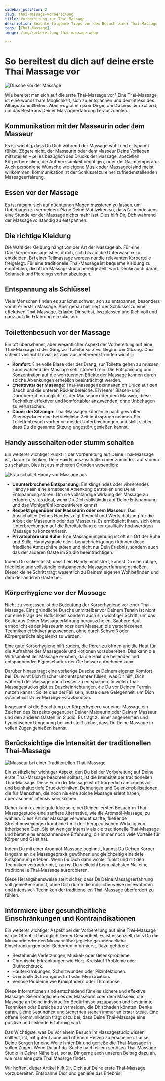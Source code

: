 ```yaml
---
sidebar_position: 2
slug: thai-massage-vorbereitung
title: Vorbereitung zur Thai-Massage
description: Beachte folgende Tipps vor dem Besuch einer Thai-Massage
tags: [Thai-Massage]
image: /img/vorbereitung-thai-massage.webp

---
```


# So bereitest du dich auf deine erste Thai Massage vor

![Dusche vor der Massage](/img/vorbereitung-thai-massage.webp)

Wie bereitet man sich auf die erste Thai-Massage vor? Eine Thai-Massage ist eine wunderbare Möglichkeit, sich zu entspannen und dem Stress des Alltags zu entfliehen. Aber es gibt ein paar Dinge, die Du beachten solltest, um das Beste aus Deiner Massageerfahrung herauszuholen.

## Kommunikation mit der Masseurin oder dem Masseur

Es ist wichtig, dass Du Dich während der Massage wohl und entspannt fühlst. Zögere nicht, der Masseurin oder dem Masseur Deine Vorlieben mitzuteilen – sei es bezüglich des Drucks der Massage, speziellen Körperbereichen, die Aufmerksamkeit benötigen, oder der Raumtemperatur. Auch persönliche Wünsche wie eigene Musik oder Massageöl sind meist willkommen. Kommunikation ist der Schlüssel zu einer zufriedenstellenden Massageerfahrung.

## Essen vor der Massage

Es ist ratsam, sich auf nüchternen Magen massieren zu lassen, um Unbehagen zu vermeiden. Plane Deine Mahlzeiten so, dass Du mindestens eine Stunde vor der Massage nichts mehr isst. Dies hilft Dir, Dich während der Massage vollständig zu entspannen.

## Die richtige Kleidung

Die Wahl der Kleidung hängt von der Art der Massage ab. Für eine Ganzkörpermassage ist es üblich, sich bis auf die Unterwäsche zu entkleiden. Bei einer Teilmassage werden nur die relevanten Körperteile freigelegt. Für eine traditionelle Thai-Massage ist bequeme Kleidung zu empfehlen, die oft im Massagestudio bereitgestellt wird. Denke auch daran, Schmuck und Piercings vorher abzulegen.

## Entspannung als Schlüssel

Viele Menschen finden es zunächst schwer, sich zu entspannen, besonders vor ihrer ersten Massage. Aber genau hier liegt der Schlüssel zu einer effektiven Thai-Massage. Erlaube Dir selbst, loszulassen und Dich voll und ganz auf die Erfahrung einzulassen.

## Toilettenbesuch vor der Massage

Ein oft übersehener, aber wesentlicher Aspekt der Vorbereitung auf eine Thai-Massage ist der Gang zur Toilette kurz vor Beginn der Sitzung. Dies scheint vielleicht trivial, ist aber aus mehreren Gründen wichtig:

- **Komfort**: Eine volle Blase oder der Drang, zur Toilette gehen zu müssen, kann während der Massage sehr störend sein. Die Entspannung und Konzentration auf die wohltuenden Effekte der Massage können durch solche Ablenkungen erheblich beeinträchtigt werden.
- **Effektivität der Massage**: Thai-Massagen beinhalten oft Druck auf den Bauch und die unteren Rückenbereiche. Ein leerer Blasen- und Darmbereich ermöglicht es der Masseurin oder dem Masseur, diese Techniken effektiver und komfortabler anzuwenden, ohne Unbehagen zu verursachen.
- **Dauer der Sitzungn**: Thai-Massagen können je nach gewählter Sitzungsdauer eine beträchtliche Zeit in Anspruch nehmen. Ein Toilettenbesuch vorher vermeidet Unterbrechungen und stellt sicher, dass Du die gesamte Sitzung ungestört genießen kannst.

## Handy ausschalten oder stumm schalten

Ein weiterer wichtiger Punkt in der Vorbereitung auf Deine Thai-Massage ist, daran zu denken, Dein Handy auszuschalten oder zumindest auf stumm zu schalten. Dies ist aus mehreren Gründen wesentlich:

![Frau schaltet Handy vor Massage aus](/img/smartphone-ausschalten.webp "Handy ausschalten")

- **Ununterbrochene Entspannung**: Ein klingelndes oder vibrierendes Handy kann eine erhebliche Ablenkung darstellen und Deine Entspannung stören. Um die vollständige Wirkung der Massage zu erfahren, ist es ideal, wenn Du Dich vollständig auf Deine Entspannung und das Wohlgefühl konzentrieren kannst.
- **Respekt gegenüber der Masseurin oder dem Masseur**: Das Ausschalten Deines Handys zeigt Respekt und Wertschätzung für die Arbeit der Masseurin oder des Masseurs. Es ermöglicht ihnen, sich ohne Unterbrechungen auf die Bereitstellung einer qualitativ hochwertigen Massage zu konzentrieren.
- **Privatsphäre und Ruhe**: Eine Massageumgebung ist oft ein Ort der Ruhe und Stille. Handysignale oder -benachrichtigungen können diese friedliche Atmosphäre stören und nicht nur Dein Erlebnis, sondern auch das der anderen Gäste im Studio beeinträchtigen.

Indem Du sicherstellst, dass Dein Handy nicht stört, kannst Du eine ruhige, friedliche und vollständig entspannende Massageerfahrung genießen. Dieser kleine Schritt trägt wesentlich zu Deinem eigenen Wohlbefinden und dem der anderen Gäste bei.

## Körperhygiene vor der Massage

Nicht zu vergessen ist die Bedeutung der Körperhygiene vor einer Thai-Massage. Eine gründliche Dusche unmittelbar vor Deinem Termin ist nicht nur eine Frage der Höflichkeit, sondern auch ein wichtiger Schritt, um das Beste aus Deiner Massageerfahrung herauszuholen. Saubere Haut ermöglicht es der Masseurin oder dem Masseur, die verschiedenen Techniken effektiver anzuwenden, ohne durch Schweiß oder Körpergerüche abgelenkt zu werden.

Eine gute Körperhygiene hilft zudem, die Poren zu öffnen und die Haut für die Aufnahme der Massageöle und -lotionen vorzubereiten. Dies kann die Wirksamkeit der Massage erhöhen, da die Haut die heilenden und entspannenden Eigenschaften der Öle besser aufnehmen kann.

Darüber hinaus trägt eine vorherige Dusche zu Deinem eigenen Komfort bei. Du wirst Dich frischer und entspannter fühlen, was Dir hilft, Dich während der Massage noch besser zu entspannen. In vielen Thai-Massagestudios gibt es Duscheinrichtungen, die Du vor Deinem Termin nutzen kannst. Sollte dies der Fall sein, nutze diese Gelegenheit, um Dich optimal auf Deine Massage vorzubereiten.

Insgesamt ist die Beachtung der Körperhygiene vor einer Massage ein Zeichen des Respekts gegenüber Deiner Masseurin oder Deinem Masseur und den anderen Gästen im Studio. Es trägt zu einer angenehmen und hygienischen Umgebung bei und stellt sicher, dass Du Deine Massage in vollen Zügen genießen kannst.

## Berücksichtige die Intensität der traditionellen Thai-Massage

![Masseur bei einer Traditionellen Thai-Massage](https://thai-massage.de/wp-content/uploads/2023/09/Traditionelle-Massage-1536x1024.jpg)

Ein zusätzlicher wichtiger Aspekt, den Du bei der Vorbereitung auf Deine erste Thai-Massage beachten solltest, ist die Intensität der traditionellen Thai-Massage. Diese Form der Massage ist oft körperlich anspruchsvoll und beinhaltet tiefe Drucktechniken, Dehnungen und Gelenkmobilisationen, die für Menschen, die noch nie eine solche Massage erlebt haben, überraschend intensiv sein können.

Daher kann es eine gute Idee sein, bei Deinem ersten Besuch im Thai-Massagestudio eine sanftere Alternative, wie die Aromaöl-Massage, zu wählen. Diese Art der Massage verwendet sanfte, fließende Streichbewegungen kombiniert mit der therapeutischen Wirkung von ätherischen Ölen. Sie ist weniger intensiv als die traditionelle Thai-Massage und bietet eine entspannendere Erfahrung, die immer noch viele Vorteile für Körper und Geist hat.

Indem Du mit einer Aromaöl-Massage beginnst, kannst Du Deinen Körper langsam an die Massagepraxis gewöhnen und gleichzeitig eine tiefe Entspannung erleben. Wenn Du Dich dann wohler fühlst und mit den Techniken vertrauter bist, kannst Du vielleicht beim nächsten Mal eine traditionelle Thai-Massage ausprobieren.

Diese Herangehensweise stellt sicher, dass Du Deine Massageerfahrung voll genießen kannst, ohne Dich durch die möglicherweise ungewohnten und intensiven Techniken der traditionellen Thai-Massage überfordert zu fühlen.

## Informiere über gesundheitliche Einschränkungen und Kontraindikationen

Ein weiterer wichtiger Aspekt bei der Vorbereitung auf eine Thai-Massage ist die Offenheit bezüglich Deiner Gesundheit. Es ist essenziell, dass Du die Masseurin oder den Masseur über jegliche gesundheitliche Einschränkungen oder Bedenken informierst. Dazu gehören:

- Bestehende Verletzungen, Muskel- oder Gelenkprobleme.
- Chronische Erkrankungen wie Herz-Kreislauf-Probleme oder Bluthochdruck.
- Hauterkrankungen, Schnittwunden oder Pilzinfektionen.
- Eventuelle Schwangerschaft oder Menstruation.
- Venöse Probleme wie Krampfadern oder Thrombose.

Diese Informationen sind entscheidend für eine sichere und effektive Massage. Sie ermöglichen es der Masseurin oder dem Masseur, die Massage an Deine individuellen Bedürfnisse anzupassen und bestimmte Techniken oder Bereiche zu vermeiden, die Dir schaden könnten. Denke daran, Deine Gesundheit und Sicherheit stehen immer an erster Stelle. Eine offene Kommunikation trägt dazu bei, dass Deine Thai-Massage eine positive und heilende Erfahrung wird.

Das Wichtigste, was Du vor einem Besuch im Massagestudio wissen solltest, ist, mit guter Laune und offenem Herzen zu erscheinen. Lasse Deine Sorgen für eine Weile hinter Dir und genieße die Thai-Massage in vollen Zügen. Wenn Du auf der Suche nach einem seriösen Thai-Massage Studio in Deiner Nähe bist, schau Dir gerne auch unseren Beitrag dazu an, wie man eine gute Thai Massage findet.

Wir hoffen, dieser Artikel hilft Dir, Dich auf Deine erste Thai-Massage vorzubereiten. Entspanne Dich und genieße das Erlebnis!
